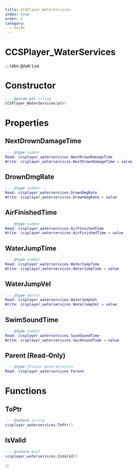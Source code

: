 ```yaml
---
title: CCSPlayer_WaterServices
index: true
order: 2
category:
  - Guide
---
```


# CCSPlayer_WaterServices

::: tabs
@tab Lua
# Constructor
```lua
--- @param ptr string
CCSPlayer_WaterServices(ptr)
```
# Properties
## NextDrownDamageTime 
```lua
--- @type number
Read: ccsplayer_waterservices.NextDrownDamageTime
Write: ccsplayer_waterservices.NextDrownDamageTime = value
```
## DrownDmgRate 
```lua
--- @type number
Read: ccsplayer_waterservices.DrownDmgRate
Write: ccsplayer_waterservices.DrownDmgRate = value
```
## AirFinishedTime 
```lua
--- @type number
Read: ccsplayer_waterservices.AirFinishedTime
Write: ccsplayer_waterservices.AirFinishedTime = value
```
## WaterJumpTime 
```lua
--- @type number
Read: ccsplayer_waterservices.WaterJumpTime
Write: ccsplayer_waterservices.WaterJumpTime = value
```
## WaterJumpVel 
```lua
--- @type Vector
Read: ccsplayer_waterservices.WaterJumpVel
Write: ccsplayer_waterservices.WaterJumpVel = value
```
## SwimSoundTime 
```lua
--- @type number
Read: ccsplayer_waterservices.SwimSoundTime
Write: ccsplayer_waterservices.SwimSoundTime = value
```
## Parent (Read-Only)
```lua
--- @type CPlayer_WaterServices
Read: ccsplayer_waterservices.Parent
```
# Functions
## ToPtr
```lua
--- @return string
ccsplayer_waterservices:ToPtr()
```
## IsValid
```lua
--- @return bool
ccsplayer_waterservices:IsValid()
```

:::